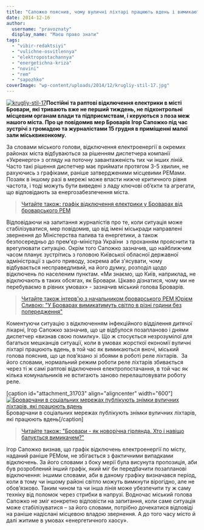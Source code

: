 ```yaml
---
title: "Сапожко пояснив, чому вуличні ліхтарі працюють вдень і вимикаються увечері"
date: 2014-12-16
author: 
  username: "pravoznaty"
  display_name: "Маєш право знати"
tags: 
  - "vibir-redaktsiyi"
  - "vulichne-osvitlennya"
  - "elektropostachannya"
  - "energetichna-kriza"
  - "novini"
  - "rem"
  - "sapozhko"
coverImage: "wp-content/uploads/2014/12/krugliy-stil-17.jpg"
---
```


[![krugliy-stil-17](https://mpz.brovary.org/wp-content/uploads/2014/12/krugliy-stil-17.jpg)](https://mpz.brovary.org/wp-content/uploads/2014/12/krugliy-stil-17.jpg)**Постійні та раптові відключення електрики в місті Бровари, які тривають вже не перший тиждень, не підконтрольні місцевим органам влади та підприємствам, і керуються з поза меж нашого міста. Про це повідомив мер Броварів Ігор Сапожко під час зустрічі з громадою та журналістами 15 грудня в приміщенні малої зали міськвиконкому.**

За словами міського голови, відключення електроенергії в окремих районах міста відбуваються за рішенням диспетчера компанії «Укренерго» з огляду на поточну завантаженість тих чи інших ліній. Часто такі рішення диспетчер має приймати протягом 3-5 хвилин, не рахуючись з графіками, раніше затвердженими місцевими РЕМами. Позаяк в іншому разі в мережі може впасти нижче критичного рівня частота, і тоді можуть бути виведені з ладу ключові об’єкти та агрегати, що відповідають за енергозабезпечення міста.

> [Читайте також: графік відключення електрики у Броварах від броварського РЕМ](https://mpz.brovary.org/oprilyudneno-grafik-vidklyuchennya-elektriki-u-brovarah/)

Відповідаючи на запитання журналістів про те, коли ситуація може стабілізуватися, мер повідомив, що від імені міськради направлені звернення до Міністерства палива та енергетики, а також безпосередньо до прем'єр-міністра України  з проханням прояснити та врегулювати ситуацію. Окрім того Сапожко зазначив, що найближчим часом планує зустрітись з головою Київської обласної державної адміністрації з цього приводу, зокрема аби з'ясувати, чому відбувається несправедливий, на його думку, розподіл щодо відключень по населеним пунктам. «Ми знаємо, що Київ, наприклад, не відключають в таких обсягах, як Бровари. Цікаво дізнатися, чому ми не перебуваємо в рівних умовах» - зазначив міський голова Броварів.

> [Читайте також інтерв'ю з начальником броварського РЕМ Юрієм Сливою: "У Броварах вимикатимуть світло в різні години без попередження"](https://mpz.brovary.org/u-brovarskomu-rem-rozpovili-v-yaki-godini-vimikatimut-svitlo/)

Коментуючи ситуацію з відключенням інфекційного відділення дитячої лікарні, Ігор Сапожко зазначив, що це відбулося позапланово і днями диспетчер «визнав свою помилку». Що ж стосується незрозумілої для багатьох мешканців ситуації, коли в умовах жорсткої економії вуличні ліхтарі працюють вдень, в той час як вимикаються вночі, міський голова пояснив, що це пов’язано зі збоями в роботі реле ліхтарів.  За його словами, нормальний режим роботи реле ліхтарів збивається через ті ж самі раптові відключення електропостачання, в той час як кілька комунальників не встигають заново перелаштовувати роботу реле.

\[caption id="attachment\_31703" align="aligncenter" width="600"\][![Броварчани в соціальних мережах публікують знімки вуличних ліхтарів, які працюють вдень](https://mpz.brovary.org/wp-content/uploads/2014/12/10845572_758663427504612_4511213991027251391_o.jpg)](https://mpz.brovary.org/wp-content/uploads/2014/12/10845572_758663427504612_4511213991027251391_o.jpg) Броварчани в соціальних мережах публікують знімки вуличних ліхтарів, які працюють вдень\[/caption\]

> [Читайте також: "Бровари - як новорічна гірлянда. Хто і навіщо балується вимикачем?"](https://mpz.brovary.org/brovari-yak-novorichna-girlyanda-hto-i-navishho-baluyetsya-vimikachem/)

Ігор Сапожко визнав, що графік відключень електроенергії по місту, наданий раніше РЕМом, не збігається з фактичними випадками відключень. За його словами з боку мерії була висунута пропозиція, аби був розроблений інший графік, який міг би передбачити позапланові відключення: іншими словами, аби в даному графіку визначався період, коли в тому чи іншому районі світло можуть вимкнути вірогідно, але не обов’язково. Таким чином та чи інша лінія може убезпечити ту ж саму техніку від поломок через стрибки в напрузі. Водночас міський голова Сапожко не зміг конкретно відповісти на запитання, коли саме ситуація може стабілізуватися – за його словами, потрібно дочекатися відповіді на раніше надіслані місцевою владою звернення. А до того часу місто й далі житиме в умовах «енергетичного хаосу».

